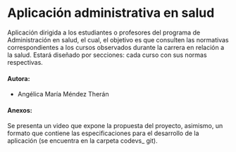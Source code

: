 # Aplicación administrativa en salud
Aplicación dirigida a los estudiantes o profesores del programa de Administración en salud, el cual, el objetivo es que consulten las normativas correspondientes a los cursos observados durante la carrera en relación a la salud. Estará diseñado por secciones: cada curso con sus normas respectivas. 

#### Autora: 
- Angélica María Méndez Therán 

#### Anexos:
Se presenta un video que expone la propuesta del proyecto, asimismo, un formato que contiene las especificaciones para el desarrollo de la aplicación (se encuentra en la carpeta codevs_ git).
